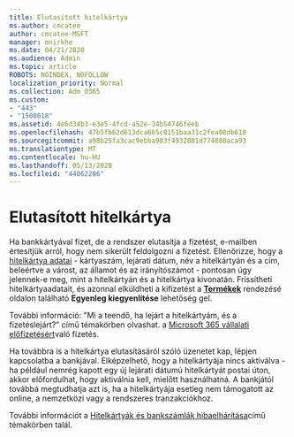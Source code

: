 ```yaml
---
title: Elutasított hitelkártya
ms.author: cmcatee
author: cmcatee-MSFT
manager: mnirkhe
ms.date: 04/21/2020
ms.audience: Admin
ms.topic: article
ROBOTS: NOINDEX, NOFOLLOW
localization_priority: Normal
ms.collection: Adm_O365
ms.custom:
- "443"
- "1500018"
ms.assetid: 4e6d34b3-e3e5-4fcd-a52e-34b54746feeb
ms.openlocfilehash: 47b5fb62d613dca665c0151baa31c2fea08db610
ms.sourcegitcommit: a98b25fa3cac9ebba983f4932881d774880aca93
ms.translationtype: MT
ms.contentlocale: hu-HU
ms.lasthandoff: 05/13/2020
ms.locfileid: "44062286"
---
```

# <a name="declined-credit-card"></a>Elutasított hitelkártya

Ha bankkártyával fizet, de a rendszer elutasítja a fizetést, e-mailben értesítjük arról, hogy nem sikerült feldolgozni a fizetést. Ellenőrizze, hogy a [hitelkártya adatai](https://go.microsoft.com/fwlink/p/?linkid=842054) - kártyaszám, lejárati dátum, név a hitelkártyán és a cím, beleértve a várost, az államot és az irányítószámot - pontosan úgy jelennek-e meg, mint a hitelkártyán és a hitelkártya kivonatán. Frissítheti hitelkártyaadatait, és azonnal elküldheti a kifizetést a **[Termékek](https://go.microsoft.com/fwlink/p/?linkid=842054)** rendezésé oldalon található **Egyenleg kiegyenlítése** lehetőség gel. 

További információ: "Mi a teendő, ha lejárt a hitelkártyám, és a fizetéslejárt?" című témakörben olvashat. a [Microsoft 365 vállalati előfizetésért](https://docs.microsoft.com/office365/admin/subscriptions-and-billing/pay-for-your-subscription#what-if-my-credit-card-was-declined-and-my-payment-is-past-due)való fizetés.
  
Ha továbbra is a hitelkártya elutasításáról szóló üzenetet kap, lépjen kapcsolatba a bankjával. Elképzelhető, hogy a hitelkártyája nincs aktiválva - ha például nemrég kapott egy új lejárati dátumú hitelkártyát postai úton, akkor előfordulhat, hogy aktiválnia kell, mielőtt használhatná. A bankjától továbbá megtudhatja azt is, ha a hitelkártyája esetleg nem támogatott az online, a nemzetközi vagy a rendszeres tranzakciókhoz.  
  
További információt a [Hitelkártyák és bankszámlák hibaelhárítása](https://docs.microsoft.com/office365/admin/subscriptions-and-billing/add-update-or-remove-credit-card-or-bank-account#troubleshooting-credit-cards-and-bank-accounts)című témakörben talál.